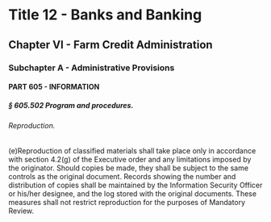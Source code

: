 
# Title 12 - Banks and Banking
## Chapter VI - Farm Credit Administration
### Subchapter A - Administrative Provisions
#### PART 605 - INFORMATION
##### § 605.502 Program and procedures.
###### Reproduction.

(e)Reproduction of classified materials shall take place only in accordance with section 4.2(g) of the Executive order and any limitations imposed by the originator. Should copies be made, they shall be subject to the same controls as the original document. Records showing the number and distribution of copies shall be maintained by the Information Security Officer or his/her designee, and the log stored with the original documents. These measures shall not restrict reproduction for the purposes of Mandatory Review.
